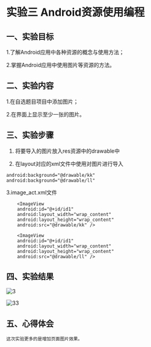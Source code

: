 
    
   # 实验三 Android资源使用编程


   ## 一、实验目标
    
   1.了解Android应用中各种资源的概念与使用方法；
    
   2.掌握Android应用中使用图片等资源的方法。
    
    
   ## 二、实验内容
    
    
   1.在自选题目项目中添加图片；
    
   2.在界面上显示至少一张的图片。
   
   ## 三、实验步骤
    
    
   1. 将要导入的图片放入res资源中的drawable中
    
   2. 在layout对应的xml文件中使用对图片进行导入  
   
    android:background="@drawable/kk"
    android:background="@drawable/ll"
    
   3.image_act.xml文件
    
       

        <ImageView
        android:id="@+id/id1"
        android:layout_width="wrap_content"
        android:layout_height="wrap_content"
        android:src="@drawable/kk" />
        
        <ImageView
        android:id="@+id/id1"
        android:layout_width="wrap_content"
        android:layout_height="wrap_content"
        android:src="@drawable/ll" />

       
    
   
    
   ## 四、实验结果
    
   ![3](https://raw.githubusercontent.com/hui23333/android-labs-2020/master/students/net1814080903120/3.png)
    
   ![33](https://raw.githubusercontent.com/hui23333/android-labs-2020/master/students/net1814080903120/33.png)
    
   ## 五、心得体会
    
    这次实验更多的是增加页面图片效果。
